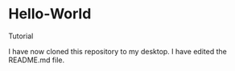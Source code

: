 # Hello-World
Tutorial


I have now cloned this repository to my desktop.
I have edited the README.md file.